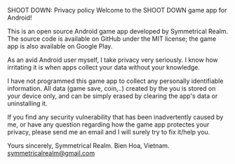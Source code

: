 SHOOT DOWN: Privacy policy
Welcome to the SHOOT DOWN game app for Android!

This is an open source Android game app developed by Symmetrical Realm. The source code is available on GitHub under the MIT license; the game app is also available on Google Play.

As an avid Android user myself, I take privacy very seriously. I know how irritating it is when apps collect your data without your knowledge.

I have not programmed this game app to collect any personally identifiable information. All data (game save, coin,..) created by the you is stored on your device only, and can be simply erased by clearing the app's data or uninstalling it.

If you find any security vulnerability that has been inadvertently caused by me, or have any question regarding how the game app protectes your privacy, please send me an email and I will surely try to fix it/help you.

Yours sincerely,
Symmetrical Realm.
Bien Hoa, Vietnam.
symmetricalrealm@gmail.com
